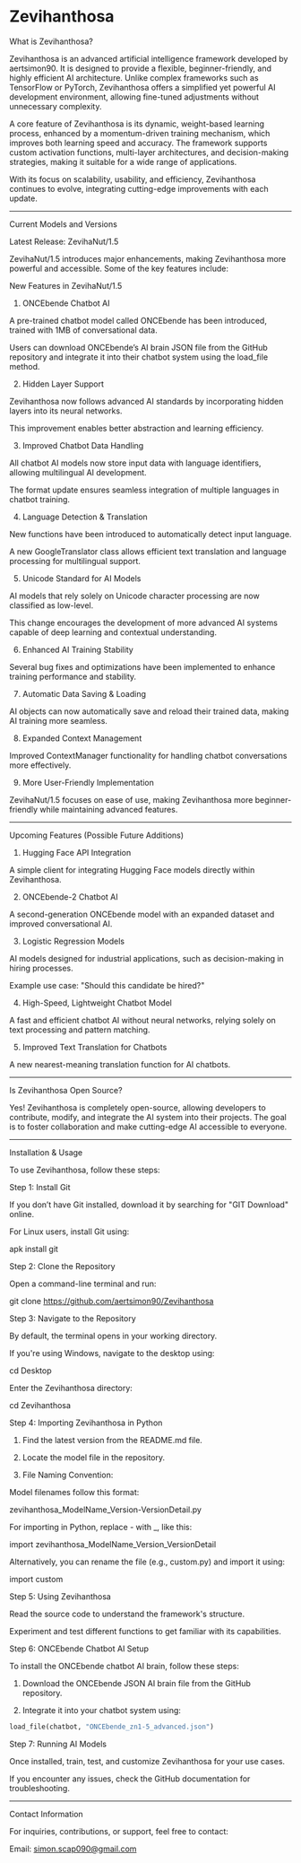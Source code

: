 # Zevihanthosa

What is Zevihanthosa?

Zevihanthosa is an advanced artificial intelligence framework developed by aertsimon90. It is designed to provide a flexible, beginner-friendly, and highly efficient AI architecture. Unlike complex frameworks such as TensorFlow or PyTorch, Zevihanthosa offers a simplified yet powerful AI development environment, allowing fine-tuned adjustments without unnecessary complexity.

A core feature of Zevihanthosa is its dynamic, weight-based learning process, enhanced by a momentum-driven training mechanism, which improves both learning speed and accuracy. The framework supports custom activation functions, multi-layer architectures, and decision-making strategies, making it suitable for a wide range of applications.

With its focus on scalability, usability, and efficiency, Zevihanthosa continues to evolve, integrating cutting-edge improvements with each update.


---

Current Models and Versions

Latest Release: ZevihaNut/1.5

ZevihaNut/1.5 introduces major enhancements, making Zevihanthosa more powerful and accessible. Some of the key features include:

New Features in ZevihaNut/1.5

1. ONCEbende Chatbot AI

A pre-trained chatbot model called ONCEbende has been introduced, trained with 1MB of conversational data.

Users can download ONCEbende’s AI brain JSON file from the GitHub repository and integrate it into their chatbot system using the load_file method.



2. Hidden Layer Support

Zevihanthosa now follows advanced AI standards by incorporating hidden layers into its neural networks.

This improvement enables better abstraction and learning efficiency.



3. Improved Chatbot Data Handling

All chatbot AI models now store input data with language identifiers, allowing multilingual AI development.

The format update ensures seamless integration of multiple languages in chatbot training.



4. Language Detection & Translation

New functions have been introduced to automatically detect input language.

A new GoogleTranslator class allows efficient text translation and language processing for multilingual support.



5. Unicode Standard for AI Models

AI models that rely solely on Unicode character processing are now classified as low-level.

This change encourages the development of more advanced AI systems capable of deep learning and contextual understanding.



6. Enhanced AI Training Stability

Several bug fixes and optimizations have been implemented to enhance training performance and stability.



7. Automatic Data Saving & Loading

AI objects can now automatically save and reload their trained data, making AI training more seamless.



8. Expanded Context Management

Improved ContextManager functionality for handling chatbot conversations more effectively.



9. More User-Friendly Implementation

ZevihaNut/1.5 focuses on ease of use, making Zevihanthosa more beginner-friendly while maintaining advanced features.





---

Upcoming Features (Possible Future Additions)

1. Hugging Face API Integration

A simple client for integrating Hugging Face models directly within Zevihanthosa.



2. ONCEbende-2 Chatbot AI

A second-generation ONCEbende model with an expanded dataset and improved conversational AI.



3. Logistic Regression Models

AI models designed for industrial applications, such as decision-making in hiring processes.

Example use case: "Should this candidate be hired?"



4. High-Speed, Lightweight Chatbot Model

A fast and efficient chatbot AI without neural networks, relying solely on text processing and pattern matching.



5. Improved Text Translation for Chatbots

A new nearest-meaning translation function for AI chatbots.





---

Is Zevihanthosa Open Source?

Yes! Zevihanthosa is completely open-source, allowing developers to contribute, modify, and integrate the AI system into their projects. The goal is to foster collaboration and make cutting-edge AI accessible to everyone.


---

Installation & Usage

To use Zevihanthosa, follow these steps:

Step 1: Install Git

If you don’t have Git installed, download it by searching for "GIT Download" online.

For Linux users, install Git using:

apk install git


Step 2: Clone the Repository

Open a command-line terminal and run:

git clone https://github.com/aertsimon90/Zevihanthosa

Step 3: Navigate to the Repository

By default, the terminal opens in your working directory.

If you're using Windows, navigate to the desktop using:

cd Desktop

Enter the Zevihanthosa directory:

cd Zevihanthosa


Step 4: Importing Zevihanthosa in Python

1. Find the latest version from the README.md file.


2. Locate the model file in the repository.


3. File Naming Convention:

Model filenames follow this format:

zevihanthosa_ModelName_Version-VersionDetail.py

For importing in Python, replace - with _, like this:

import zevihanthosa_ModelName_Version_VersionDetail

Alternatively, you can rename the file (e.g., custom.py) and import it using:

import custom




Step 5: Using Zevihanthosa

Read the source code to understand the framework's structure.

Experiment and test different functions to get familiar with its capabilities.


Step 6: ONCEbende Chatbot AI Setup

To install the ONCEbende chatbot AI brain, follow these steps:

1. Download the ONCEbende JSON AI brain file from the GitHub repository.


2. Integrate it into your chatbot system using:

```py
load_file(chatbot, "ONCEbende_zn1-5_advanced.json")
```


Step 7: Running AI Models

Once installed, train, test, and customize Zevihanthosa for your use cases.

If you encounter any issues, check the GitHub documentation for troubleshooting.



---

Contact Information

For inquiries, contributions, or support, feel free to contact:

Email: simon.scap090@gmail.com

